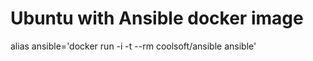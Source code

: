 Ubuntu with Ansible docker image
================================

alias ansible='docker run -i -t --rm coolsoft/ansible ansible'
